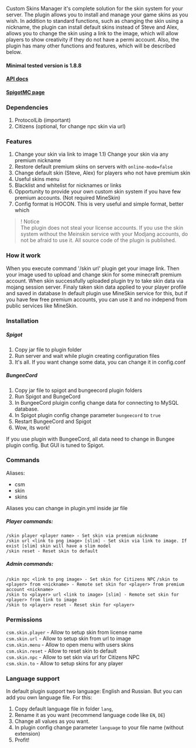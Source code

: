 Custom Skins Manager it's complete solution for the skin system for your server. The plugin allows you to install and manage your game skins as you wish. 
In addition to standard functions, such as changing the skin using a nickname, the plugin can install default skins instead of Steve and Alex, allows you to change the skin 
using a link to the image, which will allow players to show creativity if they do not have a permi account. Also, the plugin has many other functions and features, which will 
be described below.

#### Minimal tested version is 1.8.8

#### [API docs](https://gitlab.com/Nanit/custom-skins-manager/wikis/API_EN)
#### [SpigotMC page](https://www.spigotmc.org/resources/custom-skins-manager.57760/)
### Dependencies
1) ProtocolLib (important)  
2) Citizens (optional, for change npc skin via url)  

### Features
1) Change your skin via link to image
1.1) Change your skin via any premium nickname
2) Restore default premium skins on servers with `online-mode=false`
3) Change default skin (Steve, Alex) for players who not have premium skin
4) Useful skins menu
5) Blacklist and whitelist for nicknames or links
6) Opportunity to provide your own custom skin system if you have few premium accounts. (Not required MineSkin)
7) Config format is HOCON. This is very useful and simple format, better which 

> ! Notice  
> The plugin does not steal your license accounts. 
> If you use the skin system without the Meinskin service with your Modjang accounts,
> do not be afraid to use it. All source code of the plugin is published.

### How it work

When you execute command '/skin url' plugin get your image link.
Then your image used to upload and change skin for some minecraft premium account.
When skin successfully uploaded plugin try to take skin data via mojang session server.
Finaly taken skin data applied to your player profile and saved in database
In default plugin use MineSkin service for this, but if you have
few free premium accounts, you can use it and no independ from public services like MineSkin.

### Installation
##### Spigot
1) Copy jar file to plugin folder
2) Run server and wait while plugin creating configuration files
3) It's all. If you want change some data, you can change it in config.conf
##### BungeeCord
1) Copy jar file to spigot and bungeecord plugin folders
2) Run Spigot and BungeCord
3) In BungeeCord pluigin config change data for connecting to MySQL database.
4) In Spigot plugin config change parameter `bungeecord` to `true`
5) Restart BungeeCord and Spigot
6) Wow, its work!

If you use plugin with BungeeCord, all data need to change in Bungee plugin config. But GUI is tuned to Spigot.

### Commands
Aliases:
 - csm
 - skin
 - skins

Aliases you can change in plugin.yml inside jar file

##### Player commands:
`/skin player <player name> - Set skin via premium nickname`  
`/skin url <link to png image> [slim] - Set skin via link to image. If exist [slim] skin will have a slim model`  
`/skin reset - Reset skin to default`  
##### Admin commands:
`/skin npc <link to png image> - Set skin for Citizens NPC`
`/skin to <player> from <nickname> - Remote set skin for <player> from premium account <nickname>`  
`/skin to <player> url <link to image> [slim] - Remote set skin for <player> from link to image`  
`/skin to <player> reset - Reset skin for <player>`

### Permissions
`csm.skin.player` - Allow to setup skin from license name  
`csm.skin.url` - Allow to setup skin from url to image  
`csm.skin.menu` - Allow to open menu with users skins  
`csm.skin.reset` - Allow to reset skin to default  
`csm.skin.npc` - Allow to set skin via url for Citizens NPC  
`csm.skin.to` - Allow to setup skins for any player

### Language support
In default plugin support two language: English and Russian. But you can add you own language file. 
For this:  
1) Copy default language file in folder `lang`, 
2) Rename it as you want (recommend language code like `EN`, `DE`)
3) Change all values as you want.
4) In plugin config change parameter `language` to your file name (without extension)
5) Profit!